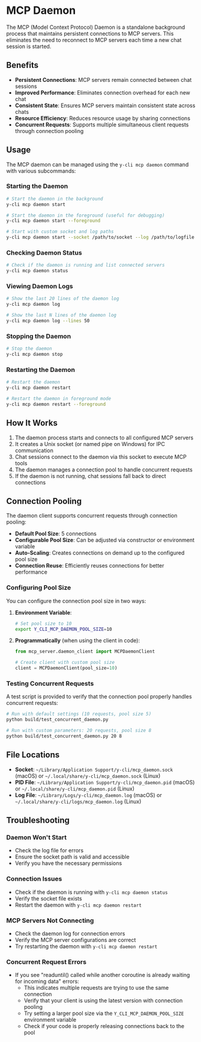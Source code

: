 # MCP Daemon

The MCP (Model Context Protocol) Daemon is a standalone background process that maintains persistent connections to MCP servers. This eliminates the need to reconnect to MCP servers each time a new chat session is started.

## Benefits

- **Persistent Connections**: MCP servers remain connected between chat sessions
- **Improved Performance**: Eliminates connection overhead for each new chat
- **Consistent State**: Ensures MCP servers maintain consistent state across chats
- **Resource Efficiency**: Reduces resource usage by sharing connections
- **Concurrent Requests**: Supports multiple simultaneous client requests through connection pooling

## Usage

The MCP daemon can be managed using the `y-cli mcp daemon` command with various subcommands:

### Starting the Daemon

```bash
# Start the daemon in the background
y-cli mcp daemon start

# Start the daemon in the foreground (useful for debugging)
y-cli mcp daemon start --foreground

# Start with custom socket and log paths
y-cli mcp daemon start --socket /path/to/socket --log /path/to/logfile.log
```

### Checking Daemon Status

```bash
# Check if the daemon is running and list connected servers
y-cli mcp daemon status
```

### Viewing Daemon Logs

```bash
# Show the last 20 lines of the daemon log
y-cli mcp daemon log

# Show the last N lines of the daemon log
y-cli mcp daemon log --lines 50
```

### Stopping the Daemon

```bash
# Stop the daemon
y-cli mcp daemon stop
```

### Restarting the Daemon

```bash
# Restart the daemon
y-cli mcp daemon restart

# Restart the daemon in foreground mode
y-cli mcp daemon restart --foreground
```

## How It Works

1. The daemon process starts and connects to all configured MCP servers
2. It creates a Unix socket (or named pipe on Windows) for IPC communication
3. Chat sessions connect to the daemon via this socket to execute MCP tools
4. The daemon manages a connection pool to handle concurrent requests
5. If the daemon is not running, chat sessions fall back to direct connections

## Connection Pooling

The daemon client supports concurrent requests through connection pooling:

- **Default Pool Size**: 5 connections
- **Configurable Pool Size**: Can be adjusted via constructor or environment variable
- **Auto-Scaling**: Creates connections on demand up to the configured pool size
- **Connection Reuse**: Efficiently reuses connections for better performance

### Configuring Pool Size

You can configure the connection pool size in two ways:

1. **Environment Variable**:
   ```bash
   # Set pool size to 10
   export Y_CLI_MCP_DAEMON_POOL_SIZE=10
   ```

2. **Programmatically** (when using the client in code):
   ```python
   from mcp_server.daemon_client import MCPDaemonClient
   
   # Create client with custom pool size
   client = MCPDaemonClient(pool_size=10)
   ```

### Testing Concurrent Requests

A test script is provided to verify that the connection pool properly handles concurrent requests:

```bash
# Run with default settings (10 requests, pool size 5)
python build/test_concurrent_daemon.py

# Run with custom parameters: 20 requests, pool size 8
python build/test_concurrent_daemon.py 20 8
```

## File Locations

- **Socket**: `~/Library/Application Support/y-cli/mcp_daemon.sock` (macOS) or `~/.local/share/y-cli/mcp_daemon.sock` (Linux)
- **PID File**: `~/Library/Application Support/y-cli/mcp_daemon.pid` (macOS) or `~/.local/share/y-cli/mcp_daemon.pid` (Linux)
- **Log File**: `~/Library/Logs/y-cli/mcp_daemon.log` (macOS) or `~/.local/share/y-cli/logs/mcp_daemon.log` (Linux)

## Troubleshooting

### Daemon Won't Start

- Check the log file for errors
- Ensure the socket path is valid and accessible
- Verify you have the necessary permissions

### Connection Issues

- Check if the daemon is running with `y-cli mcp daemon status`
- Verify the socket file exists
- Restart the daemon with `y-cli mcp daemon restart`

### MCP Servers Not Connecting

- Check the daemon log for connection errors
- Verify the MCP server configurations are correct
- Try restarting the daemon with `y-cli mcp daemon restart`

### Concurrent Request Errors

- If you see "readuntil() called while another coroutine is already waiting for incoming data" errors:
  - This indicates multiple requests are trying to use the same connection
  - Verify that your client is using the latest version with connection pooling
  - Try setting a larger pool size via the `Y_CLI_MCP_DAEMON_POOL_SIZE` environment variable
  - Check if your code is properly releasing connections back to the pool
